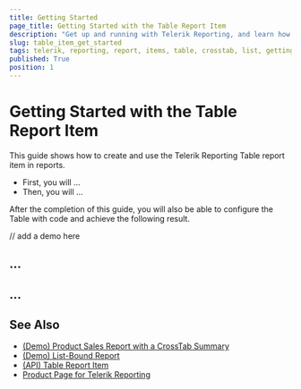 ```yaml
---
title: Getting Started
page_title: Getting Started with the Table Report Item
description: "Get up and running with Telerik Reporting, and learn how to create and use the Table report item and its Crosstab and List template items in reports."
slug: table_item_get_started
tags: telerik, reporting, report, items, table, crosstab, list, getting, started
published: True
position: 1
---
```


# Getting Started with the Table Report Item

This guide shows how to create and use the Telerik Reporting Table report item in reports. 

* First, you will ... 
* Then, you will ...  

After the completion of this guide, you will also be able to configure the Table with code and achieve the following result. 

// add a demo here 

## ...


## ...

## See Also 

* [(Demo) Product Sales Report with a CrossTab Summary](https://demos.telerik.com/reporting/product-sales)
* [(Demo) List-Bound Report](https://demos.telerik.com/reporting/list-bound-report)
* [(API) Table Report Item](https://docs.telerik.com/reporting/api/telerik.reporting.table)
* [Product Page for Telerik Reporting](https://www.telerik.com/products/reporting)